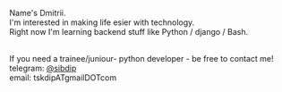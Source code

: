 Name's Dmitrii.<br>
I'm interested in making life esier with technology.<br>
Right now I'm learning backend stuff like Python / django / Bash.<br><br>

If you need a trainee/juniour- python developer - be free to contact me!<br>
telegram: [@sibdip](https://t.me/sibdip)<br>
email: tskdipATgmailDOTcom

<!---
SibDiP/SibDiP is a ✨ special ✨ repository because its `README.md` (this file) appears on your GitHub profile.
You can click the Preview link to take a look at your changes.
--->
